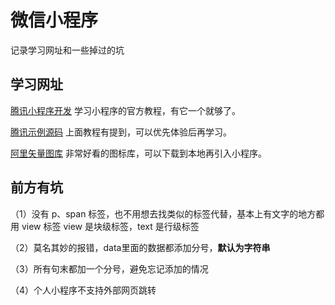 # 微信小程序

记录学习网址和一些掉过的坑

## 学习网址

[腾讯小程序开发](https://developers.weixin.qq.com/miniprogram/dev/index.html)  学习小程序的官方教程，有它一个就够了。

[腾讯示例源码](https://github.com/wechat-miniprogram/miniprogram-demo.git)     上面教程有提到，可以优先体验后再学习。

[阿里矢量图库](http://iconfont.cn/)     非常好看的图标库，可以下载到本地再引入小程序。

## 前方有坑

（1）没有 p、span 标签，也不用想去找类似的标签代替，基本上有文字的地方都用 view 标签
view 是块级标签，text 是行级标签

（2）莫名其妙的报错，data里面的数据都添加分号，**默认为字符串**

（3）所有句末都加一个分号，避免忘记添加的情况

（4）个人小程序不支持外部网页跳转

